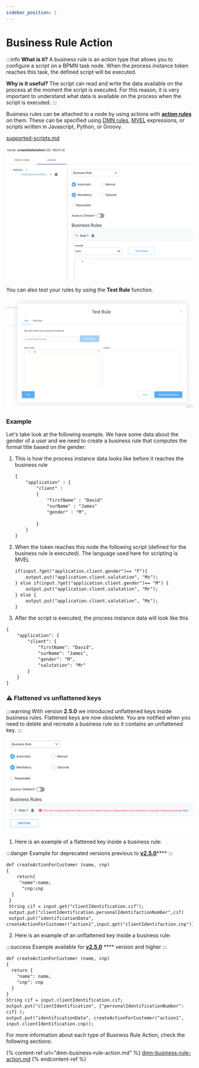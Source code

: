 ```yaml
---
sidebar_position: 1
---
```


# Business Rule Action

:::info
**What is it?**  A business rule is an action type that allows you to configure a script on a BPMN task node. When the process instance token reaches this task, the defined script will be executed.

**Why is it useful?** The script can read and write the data available on the process at the moment the script is executed. For this reason, it is very important to understand what data is available on the process when the script is executed.
:::

Business rules can be attached to a node by using actions with [**action rules**](../../../actions.md#action-rules) on them. These can be specified using [DMN rules](dmn-business-rule-action.md), [MVEL](../../../../../overview/frameworks-and-standards/business-process-industry-standards/intro-to-mvel.md) expressions, or scripts written in Javascript, Python, or Groovy.&#x20;


[supported-scripts.md](../../../supported-scripts)

![Business rule action](./img/business_rule_action.png)


You can also test your rules by using the **Test Rule** function.

![](./img/test_rule_function.png)

### Example

Let's take look at the following example. We have some data about the gender of a user and we need to create a business rule that computes the formal title based on the gender:

1.  This is how the process instance data looks like before it reaches the business rule

    ```
    {
        "application" : {
            "client" : 
            {
                "firstName" : "David"
                "surName" : "James"
                "gender" : "M",
                
            }
        }
    }
    ```
2.  When the token reaches this node the following script (defined for the business rule is executed). The language used here for scripting is MVEL

    ```
    if(input.?get("application.client.gender")== "F"){
        output.put("application.client.salutation", "Ms");
    } else if(input.?get("application.client.gender")== "M") {
        output.put("application.client.salutation", "Mr");
    } else {
        output.put("application.client.salutation", "Mx");
    }
    ```
3. After the script is executed, the process instance data will look like this

```
{
    "application": {
        "client": {
            "firstName": "David",
            "surName": "James",
            "gender": "M",
            "salutation": "Mr"
        }
    }
}
```

### :warning: Flattened vs unflattened keys

:::warning
With version **2.5.0** we introduced unflattened keys inside business rules. Flattened keys are now obsolete. You are notified when you need to delete and recreate a business rule so it contains an unflattened key.
:::

![Obsolete business rule](./img/obsolete_business_rule.png)

1. Here is an example of a flattened key inside a business rule:

:::danger
Example for deprecated versions previous to [**v2.5.0**](../../../../../overview/release-notes/v2.5.0-april-2022/)****
:::

```
def createActionForCustomer (name, cnp)
{
    return{
     "name":name,
      "cnp:cnp
  }
 }
 String cif = input.get("clientIdentification.cif");
 output.put("clientIdentification.personalIdentifactionNumber",cif)
 output.put("identificationData", createActionForCustomer("action1",input.get("clientIdentifaction.cnp")));
```

2. Here is an example of an unflattened key inside a business rule:

:::success
Example available for [**v2.5.0**](../../../../../overview/release-notes/v2.5.0-april-2022/) **** version and higher
:::

```
def createActionForCustomer (name, cnp)
{
  return {
    "name": name,
    "cnp": cnp
  }
}
String cif = input.clientIdentification.cif;
output.put("clientIdentification", {"personalIdentificationNumber": cif} );
output.put("identificationData", createActionForCustomer("action1", input.clientIdentification.cnp));
```

For more information about each type of Business Rule Action, check the following sections:

{% content-ref url="dmn-business-rule-action.md" %}
[dmn-business-rule-action.md](dmn-business-rule-action.md)
{% endcontent-ref %}